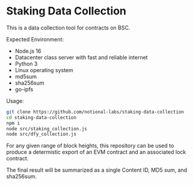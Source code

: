 # Staking Data Collection


This is a data collection tool for contracts on BSC.  

Expected Environment:
* Node.js 16
* Datacenter class server with fast and reliable internet
* Python 3
* Linux operating system
* md5sum
* sha256sum
* go-ipfs

Usage:

```bash
git clone https://github.com/notional-labs/staking-data-collection
cd staking-data-collection
npm i
node src/staking_collection.js
node src/dfy_collection.js
```


For any given range of block heights, this repository can be used to produce a determistic export of an EVM contract and an associated lock contract.

The final result will be summarized as a single Content ID, MD5 sum, and sha256sum.  



